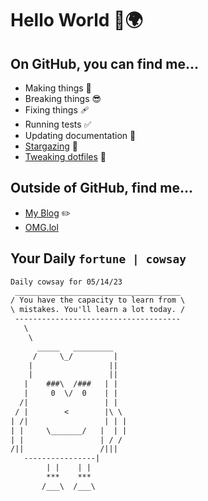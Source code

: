 # Hello World 👋🌍

## On GitHub, you can find me...

- Making things 🧰
- Breaking things 😎
- Fixing things 🩹
- Running tests ✅
- Updating documentation 📝
- [Stargazing](https://github.com/lemonase?tab=stars) 🌟
- [Tweaking dotfiles](https://github.com/lemonase/dotfiles) 📁


## Outside of GitHub, find me...

- [My Blog](https://madjam.dev/) ✏️
- [OMG.lol](https://jam.omg.lol/)

## Your Daily `fortune | cowsay`

```txt
Daily cowsay for 05/14/23
 _____________________________________
/ You have the capacity to learn from \
\ mistakes. You'll learn a lot today. /
 -------------------------------------
   \
    \
      _____   _________
     /     \_/         |
    |                 ||
    |                 ||
   |    ###\  /###   | |
   |     0  \/  0    | |
  /|                 | |
 / |        <        |\ \
| /|                 | | |
| |     \_______/   |  | |
| |                 | / /
/||                 /|||
   ----------------|
        | |    | |
        ***    ***
       /___\  /___\
```

